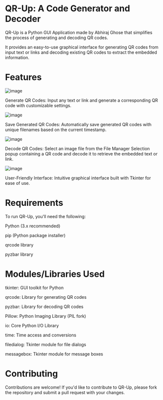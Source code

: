 # QR-Up: A Code Generator and Decoder
QR-Up is a Python GUI Application made by Abhiraj Ghose that simplifies the process of generating and decoding QR codes. 

It provides an easy-to-use graphical interface for generating QR codes from input text or links and decoding existing QR codes to extract the embedded information.



# Features


![image](https://github.com/AetherSparks/QR-Up/assets/159146777/29f6aa0a-21f7-4bfc-81b8-211f8b4b1a8f)


Generate QR Codes: Input any text or link and generate a corresponding QR code with customizable settings.


![image](https://github.com/AetherSparks/QR-Up/assets/159146777/2c6afe03-aa89-422c-a2ff-b50ac708e6b4)


Save Generated QR Codes: Automatically save generated QR codes with unique filenames based on the current timestamp.


![image](https://github.com/AetherSparks/QR-Up/assets/159146777/1faf40dd-dc1a-470f-a93b-08a9cc562b63)


Decode QR Codes: Select an image file from the File Manager Selection popup containing a QR code and decode it to retrieve the embedded text or link.


![image](https://github.com/AetherSparks/QR-Up/assets/159146777/dcebc84f-495b-43a4-affd-f554fc8430c3)


User-Friendly Interface: Intuitive graphical interface built with Tkinter for ease of use.



# Requirements
To run QR-Up, you'll need the following:

Python (3.x recommended)

pip (Python package installer)

qrcode library

pyzbar library



# Modules/Libraries Used
tkinter:	GUI toolkit for Python

qrcode:	Library for generating QR codes

pyzbar:	Library for decoding QR codes

Pillow:	Python Imaging Library (PIL fork)

io:	Core Python I/O Library

time:	Time access and conversions

filedialog:	Tkinter module for file dialogs

messagebox:	Tkinter module for message boxes



# Contributing
Contributions are welcome! If you'd like to contribute to QR-Up, please fork the repository and submit a pull request with your changes.


